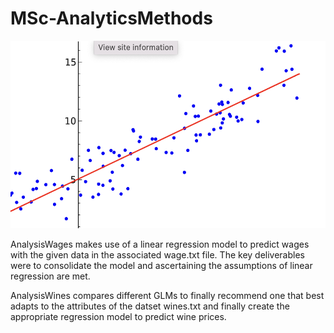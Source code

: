 # MSc-AnalyticsMethods

<img src="https://github.com/agamchug/MSc-AnalyticsMethods/blob/main/Screenshot%202022-07-02%20at%2016.57.10.png" width="700" height="300">

AnalysisWages makes use of a linear regression model to predict wages with the given data in the associated wage.txt file. The key deliverables were to consolidate the model and ascertaining the assumptions of linear regression are met. 

AnalysisWines compares different GLMs to finally recommend one that best adapts to the attributes of the datset wines.txt and finally create the appropriate regression model to predict wine prices.
